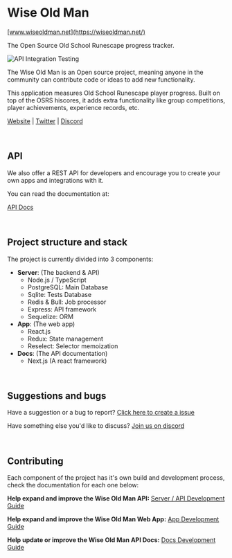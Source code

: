 # Wise Old Man

[www.wiseoldman.net](https://wiseoldman.net/)

The Open Source Old School Runescape progress tracker.

![API Integration Testing](https://github.com/wise-old-man/wise-old-man/workflows/API%20Integration%20Testing/badge.svg)

The Wise Old Man is an Open source project, meaning anyone in the community can contribute code or ideas to add new functionality.

This application measures Old School Runescape player progress. Built on top of the OSRS hiscores, it adds extra functionality like group competitions, player achievements, experience records, etc.

[Website](https://wiseoldman.net/) |
[Twitter](https://twitter.com/wise_old_man_rs) |
[Discord](https://discord.gg/Ky5vNt2)

<br />

## API

We also offer a REST API for developers and encourage you to create your own apps and integrations with it.

You can read the documentation at:

[API Docs](https://wiseoldman.net/docs)

<br />

## Project structure and stack

The project is currently divided into 3 components:

- **Server**: (The backend & API)
  - Node.js / TypeScript
  - PostgreSQL: Main Database
  - Sqlite: Tests Database
  - Redis & Bull: Job processor
  - Express: API framework
  - Sequelize: ORM
- **App**: (The web app)
  - React.js
  - Redux: State management
  - Reselect: Selector memoization
- **Docs**: (The API documentation)
  - Next.js (A react framework)

<br />

## Suggestions and bugs

Have a suggestion or a bug to report? [Click here to create a issue](https://github.com/wise-old-man/wise-old-man/issues)

Have something else you'd like to discuss? [Join us on discord](https://discord.gg/Ky5vNt2)

<br />

## Contributing

Each component of the project has it's own build and development process, check the documentation for each one below:

**Help expand and improve the Wise Old Man API:** [Server / API Development Guide](https://github.com/wise-old-man/wise-old-man/blob/master/.github/contributing/server-guide.md)

**Help expand and improve the Wise Old Man Web App:** [App Development Guide](https://github.com/wise-old-man/wise-old-man/blob/master/.github/contributing/app-guide.md)

**Help update or improve the Wise Old Man API Docs:** [Docs Development Guide](https://github.com/wise-old-man/wise-old-man/blob/master/.github/contributing/docs-guide.md)
